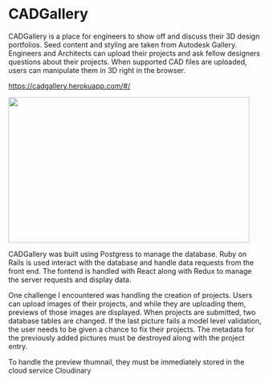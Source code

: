 # CADGallery



CADGallery is a place for engineers to show off and discuss their 3D design portfolios. Seed content and styling are taken from Autodesk Gallery. Engineers and Architects can upload their projects and ask fellow designers questions about their projects. When supported CAD files are uploaded, users can manipulate them in 3D right in the browser. 



https://cadgallery.herokuapp.com/#/

<img src="https://giphy.com/embed/i34276WfpbJQ8HFiO1" width="480" height="290" frameBorder="0" class="giphy-embed"></img>

CADGallery was built using Postgress to manage the database. Ruby on Rails is used interact with the database and handle data requests from the front end. The fontend is handled with React along with Redux to manage the server requests and display data. 

One challenge I encountered was handling the creation of projects. Users can upload images of their projects, and while they are uploading them, previews of those images are displayed. When projects are submitted, two database tables are changed. If the last picture fails a model level validation, the user needs to be given a chance to fix their projects. The metadata for the previously added pictures must be destroyed along with the project entry.



To handle the preview thumnail, they must be immediately stored in the cloud service Cloudinary